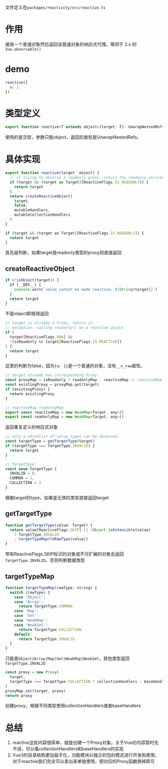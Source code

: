 文件定义在`packages/reactivity/src/reactive.ts`

# 作用

接收一个普通对象然后返回该普通对象的响应式代理。等同于 2.x 的 `Vue.observable()`

# demo

```js
reactive({
  a: 1
})
```

# 类型定义

```js
export function reactive<T extends object>(target: T): UnwrapNestedRefs<T>
```

使用的是泛型，参数只能object，返回的类型是UnwrapNestedRefs。

# 具体实现

```js
export function reactive(target: object) {
  // if trying to observe a readonly proxy, return the readonly version.
  if (target && (target as Target)[ReactiveFlags.IS_READONLY]) {
    return target
  }
  return createReactiveObject(
    target,
    false,
    mutableHandlers,
    mutableCollectionHandlers
  )
}
```

```js
if (target && (target as Target)[ReactiveFlags.IS_READONLY]) {
  return target
}
```

首先是判断，如果target是readonly类型的proxy则直接返回

## createReactiveObject

```js
if (!isObject(target)) {
  if (__DEV__) {
    console.warn(`value cannot be made reactive: ${String(target)}`)
  }
  return target
}
```

不是object即报错返回

```js
// target is already a Proxy, return it.
// exception: calling readonly() on a reactive object
if (
  target[ReactiveFlags.RAW] &&
  !(isReadonly && target[ReactiveFlags.IS_REACTIVE])
) {
  return target
}
```

这里的判断为false，因为`{a: 1}`是一个普通的对象，没有`__v_raw`属性。

```js
// target already has corresponding Proxy
const proxyMap = isReadonly ? readonlyMap : reactiveMap // reactiveMap
const existingProxy = proxyMap.get(target)
if (existingProxy) {
  return existingProxy
}

// reactiveMap readonlyMap
export const reactiveMap = new WeakMap<Target, any>()
export const readonlyMap = new WeakMap<Target, any>()
```

返回重复定义的响应式对象

```js
// only a whitelist of value types can be observed.
const targetType = getTargetType(target)
if (targetType === TargetType.INVALID) {
  return target
}

// TargetType
const enum TargetType {
  INVALID = 0,
  COMMON = 1,
  COLLECTION = 2
}
```

根据target的type，如果是无效的类型直接返回target

## getTargetType

```js
function getTargetType(value: Target) {
  return value[ReactiveFlags.SKIP] || !Object.isExtensible(value)
    ? TargetType.INVALID
    : targetTypeMap(toRawType(value))
}
```

带有ReactiveFlags.SKIP标识的对象或不可扩展的对象会返回`TargetType.INVALID`，否则判断数据类型

## targetTypeMap

```js
function targetTypeMap(rawType: string) {
  switch (rawType) {
    case 'Object':
    case 'Array':
      return TargetType.COMMON
    case 'Map':
    case 'Set':
    case 'WeakMap':
    case 'WeakSet':
      return TargetType.COLLECTION
    default:
      return TargetType.INVALID
  }
}
```

只能是`Object|Array|Map|Set|WeakMap|WeakSet`，其他类型返回`TargetType.INVALID`

```js
const proxy = new Proxy(
  target,
  targetType === TargetType.COLLECTION ? collectionHandlers : baseHandlers
)
proxyMap.set(target, proxy)
return proxy
```

创建proxy，根据不同类型使用collectionHandlers或者baseHandlers

# 总结

1. reactive这些内容很简单，就是创建一个Proxy对象。关于Vue的内容暂时先不讲，可以看collectionHandlers和baseHandlers的实现
2. Vue3的目录结构更加扁平化，功能模块以独立的包的模式进行开发和使用，对于reactive我们完全可以拿出来单独使用，把对应的Proxy函数换掉即可

